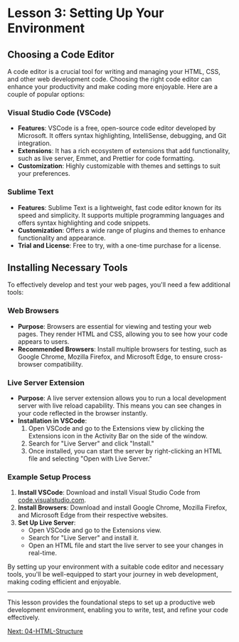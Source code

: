 # Lesson 3: Setting Up Your Environment

## Choosing a Code Editor

A code editor is a crucial tool for writing and managing your HTML, CSS, and other web development code. Choosing the right code editor can enhance your productivity and make coding more enjoyable. Here are a couple of popular options:

### Visual Studio Code (VSCode)
- **Features**: VSCode is a free, open-source code editor developed by Microsoft. It offers syntax highlighting, IntelliSense, debugging, and Git integration.
- **Extensions**: It has a rich ecosystem of extensions that add functionality, such as live server, Emmet, and Prettier for code formatting.
- **Customization**: Highly customizable with themes and settings to suit your preferences.

### Sublime Text
- **Features**: Sublime Text is a lightweight, fast code editor known for its speed and simplicity. It supports multiple programming languages and offers syntax highlighting and code snippets.
- **Customization**: Offers a wide range of plugins and themes to enhance functionality and appearance.
- **Trial and License**: Free to try, with a one-time purchase for a license.

## Installing Necessary Tools

To effectively develop and test your web pages, you'll need a few additional tools:

### Web Browsers
- **Purpose**: Browsers are essential for viewing and testing your web pages. They render HTML and CSS, allowing you to see how your code appears to users.
- **Recommended Browsers**: Install multiple browsers for testing, such as Google Chrome, Mozilla Firefox, and Microsoft Edge, to ensure cross-browser compatibility.

### Live Server Extension
- **Purpose**: A live server extension allows you to run a local development server with live reload capability. This means you can see changes in your code reflected in the browser instantly.
- **Installation in VSCode**:
  1. Open VSCode and go to the Extensions view by clicking the Extensions icon in the Activity Bar on the side of the window.
  2. Search for "Live Server" and click "Install."
  3. Once installed, you can start the server by right-clicking an HTML file and selecting "Open with Live Server."

### Example Setup Process

1. **Install VSCode**: Download and install Visual Studio Code from [code.visualstudio.com](https://code.visualstudio.com/).
2. **Install Browsers**: Download and install Google Chrome, Mozilla Firefox, and Microsoft Edge from their respective websites.
3. **Set Up Live Server**:
   - Open VSCode and go to the Extensions view.
   - Search for "Live Server" and install it.
   - Open an HTML file and start the live server to see your changes in real-time.

By setting up your environment with a suitable code editor and necessary tools, you'll be well-equipped to start your journey in web development, making coding efficient and enjoyable.

---

This lesson provides the foundational steps to set up a productive web development environment, enabling you to write, test, and refine your code effectively.

[Next: 04-HTML-Structure](./04-HTML-Structure.md)
